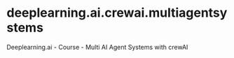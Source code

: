 # deeplearning.ai.crewai.multiagentsystems
Deeplearning.ai - Course - Multi AI Agent Systems with crewAI
